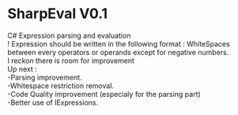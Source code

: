 # SharpEval V0.1
C# Expression parsing and evaluation<br>
! Expression should be written in the following format : WhiteSpaces between every operators or operands except for negative numbers.<br>
I reckon there is room for improvement<br>
Up next :<br>
  -Parsing improvement.<br>
  -Whitespace restriction removal.<br>
  -Code Quality improvement (especialy for the parsing part)<br>
  -Better use of IExpressions.
  
